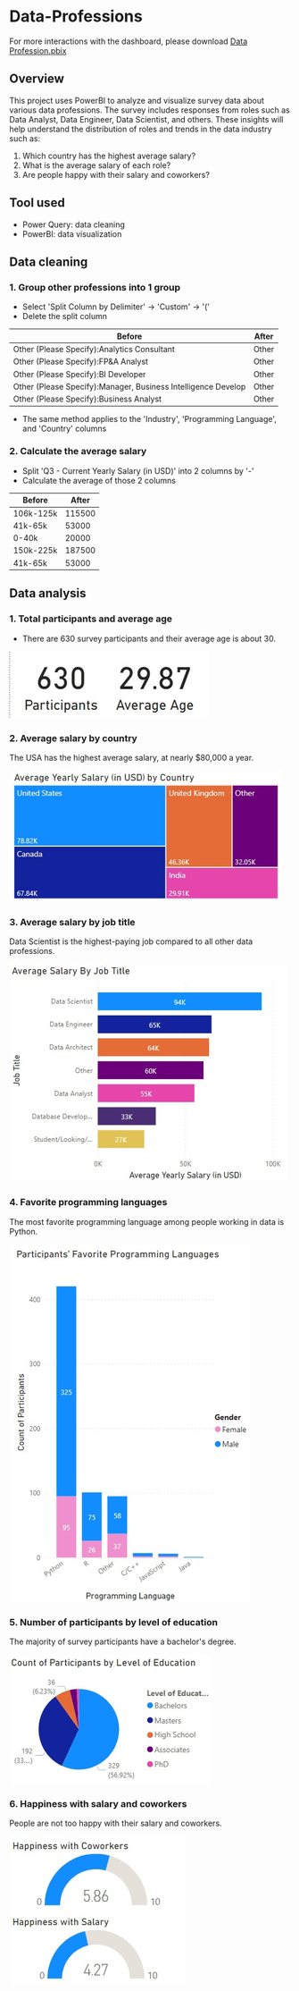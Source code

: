 # Data-Professions
For more interactions with the dashboard, please download [Data Profession.pbix](https://github.com/PhamTrungHieu2001/Data-Professions/blob/main/Data%20Profession.pbix)

## Overview
This project uses PowerBI to analyze and visualize survey data about various data professions. The survey includes responses from roles such as Data Analyst, Data Engineer, Data Scientist, and others. These insights will help understand the distribution of roles and trends in the data industry such as:
1. Which country has the highest average salary?
2. What is the average salary of each role?
3. Are people happy with their salary and coworkers?

## Tool used
- Power Query: data cleaning
- PowerBI: data visualization

## Data cleaning
### 1. Group other professions into 1 group
- Select 'Split Column by Delimiter' -> 'Custom' -> '('
- Delete the split column

| **Before**                                | **After**                                                                                   |
|---------------------------------------------|--------------------------------------------------------------------------------------------------|
| Other (Please Specify):Analytics Consultant  | Other |
| Other (Please Specify):FP&A Analyst | Other |
| Other (Please Specify):BI Developer  | Other |
| Other (Please Specify):Manager, Business Intelligence Develop | Other |
| Other (Please Specify):Business Analyst  | Other |

- The same method applies to the 'Industry', 'Programming Language', and 'Country' columns

### 2. Calculate the average salary
- Split 'Q3 - Current Yearly Salary (in USD)' into 2 columns by '-'
- Calculate the average of those 2 columns

| **Before**                                | **After**                                                                                   |
|---------------------------------------------|--------------------------------------------------------------------------------------------------|
| 106k-125k | 115500 |
| 41k-65k | 53000 |
| 0-40k | 20000 |
| 150k-225k | 187500 |
| 41k-65k | 53000 |

## Data analysis
### 1. Total participants and average age
- There are 630 survey participants and their average age is about 30.

![1](https://github.com/PhamTrungHieu2001/Data-Professions/blob/main/images/age.jpg)

### 2. Average salary by country
The USA has the highest average salary, at nearly $80,000 a year.

![2](https://github.com/PhamTrungHieu2001/Data-Professions/blob/main/images/country.jpg)

### 3. Average salary by job title
Data Scientist is the highest-paying job compared to all other data professions.

![3](https://github.com/PhamTrungHieu2001/Data-Professions/blob/main/images/job.jpg)

### 4. Favorite programming languages
The most favorite programming language among people working in data is Python.

![4](https://github.com/PhamTrungHieu2001/Data-Professions/blob/main/images/gender.jpg)

### 5. Number of participants by level of education
The majority of survey participants have a bachelor's degree.

![5](https://github.com/PhamTrungHieu2001/Data-Professions/blob/main/images/education.jpg)

### 6. Happiness with salary and coworkers 
People are not too happy with their salary and coworkers.

![6](https://github.com/PhamTrungHieu2001/Data-Professions/blob/main/images/happiness.jpg)

